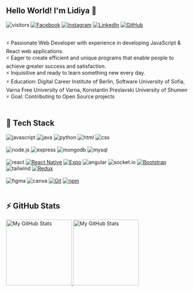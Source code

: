 ## Hello World! I'm Lidiya 👋
![visitors](https://komarev.com/ghpvc/?username=dimilidi)
[![Facebook](https://img.shields.io/badge/-Facebook-00B2FF?style=flat-square&logo=Facebook&logoColor=white)](https://www.facebook.com/lidiya.dimitrova.18/)
[![Instagram](https://img.shields.io/badge/-Instagram-e4405f?style=flat-square&logo=Instagram&logoColor=white)](https://www.instagram.com/dimitrovalidiya/) 
[![LinkedIn](https://img.shields.io/badge/-LinkedIn-0e76a8?style=flat-square&logo=Linkedin&logoColor=white)](https://www.linkedin.com/in/dimitrovalidiya/) 
[![GitHub](https://img.shields.io/badge/-Github-000000?style=flat-square&logo=Github&logoColor=white)](https://github.com/dimilidi)

<br/>
 ⚡  Passionate Web Developer with experience in developing JavaScript & React web applications. <br/>
 ⚡  Eager to create efficient and unique programs that enable people to achieve greater success and satisfaction. <br/>
 ⚡  Inquisitive and ready to learn something new every day. <br/>
 ⚡  Education: Digital Career Institute of Berlin, Software University of Sofia, Varna Free University of Varna, Konstantin Preslavski University of Shumen <br/>
 ⚡  Goal: Contributing to Open Source projects <br/>
<br/>


## 🚀 Tech Stack

![javascript](https://img.shields.io/badge/JavaScript-F7DF1E?style=for-the-badge&logo=JavaScript&logoColor=black)
![java](https://img.shields.io/badge/Java-FFFFFF?style=for-the-badge&logo=Java&logoColor=007396)
![python](https://img.shields.io/badge/Python-3776AB?style=for-the-badge&logo=Python&logoColor=white)
![html](https://img.shields.io/badge/HTML5-E34F26?style=for-the-badge&logo=HTML5&logoColor=white)
![css](https://img.shields.io/badge/CSS3-1572B6?style=for-the-badge&logo=CSS3&logoColor=white)
<br/>
<br/>
![node.js](https://img.shields.io/badge/Node.js-339933?style=for-the-badge&logo=Node.js&logoColor=white)
![express](https://img.shields.io/badge/Express-000000?style=for-the-badge&logo=Express&logoColor=white)
![mongodb](https://img.shields.io/badge/MongoDB-FFFFFF?style=for-the-badge&logo=MongoDB&logoColor=47A248)
![mysql](https://img.shields.io/badge/MySQL-FFFFFF?style=for-the-badge&logo=MySQL&logoColor=4479A1)
<br/>
<br/>
![react](https://img.shields.io/badge/React-43464B?style=for-the-badge&logo=React&logoColor=61DAFB)
[![React Native](https://img.shields.io/badge/React_Native-61DAFB?style=for-the-badge&logo=React&logoColor=white)](https://reactnative.dev/)
[![Expo](https://img.shields.io/badge/Expo-000020?style=for-the-badge&logo=Expo&logoColor=white)](https://expo.dev/)
![angular](https://img.shields.io/badge/Angular-DD0031?style=for-the-badge&logo=Angular&logoColor=white)
![socket.io](https://img.shields.io/badge/Socket.io-010101?style=for-the-badge&logo=Socket.io&logoColor=white)
[![Bootstrap](https://img.shields.io/badge/Bootstrap-7952B3?style=for-the-badge&logo=Bootstrap&logoColor=white)](https://getbootstrap.com/)
![tailwind](https://img.shields.io/badge/Tailwind-06B6D4?style=for-the-badge&logo=TailwindCSS&logoColor=white)
[![Redux](https://img.shields.io/badge/Redux-764ABC?style=for-the-badge&logo=Redux&logoColor=white)](https://redux.js.org/)
<br/>
<br/>
![figma](https://img.shields.io/badge/Figma-FFFFFF?style=for-the-badge&logo=Figma&logoColor=#F24E1E)
![canva](https://img.shields.io/badge/Canva-FFFFFF?style=for-the-badge&logo=Canva&logoColor=#F24E1E)
[![Git](https://img.shields.io/badge/Git-F05032?style=for-the-badge&logo=Git&logoColor=white)](https://git-scm.com/)
[![npm](https://img.shields.io/badge/npm-CB3837?style=for-the-badge&logo=npm&logoColor=white)](https://www.npmjs.com/)
<br/>
<br/>

## ⚡ GitHub Stats
<a href="https://github.com/dimilidi">
   <img height="180em" alt="My GitHub Stats" src="https://github-readme-stats.vercel.app/api?username=dimilidi&&count_private=true&show_icons=true&include_all_commits=true&hide_border=true&hide=contribs" /> 
  <img height="180em" alt="My GitHub Stats" src="https://github-readme-stats.vercel.app/api/top-langs/?username=dimilidi&layout=compact&hide_border=true" /> 
</a>




